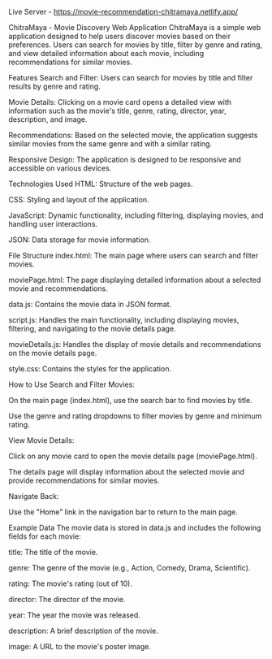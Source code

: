 Live Server - https://movie-recommendation-chitramaya.netlify.app/

ChitraMaya - Movie Discovery Web Application
ChitraMaya is a simple web application designed to help users discover movies based on their preferences. Users can search for movies by title, filter by genre and rating, and view detailed information about each movie, including recommendations for similar movies.

Features
Search and Filter: Users can search for movies by title and filter results by genre and rating.

Movie Details: Clicking on a movie card opens a detailed view with information such as the movie's title, genre, rating, director, year, description, and image.

Recommendations: Based on the selected movie, the application suggests similar movies from the same genre and with a similar rating.

Responsive Design: The application is designed to be responsive and accessible on various devices.

Technologies Used
HTML: Structure of the web pages.

CSS: Styling and layout of the application.

JavaScript: Dynamic functionality, including filtering, displaying movies, and handling user interactions.

JSON: Data storage for movie information.

File Structure
index.html: The main page where users can search and filter movies.

moviePage.html: The page displaying detailed information about a selected movie and recommendations.

data.js: Contains the movie data in JSON format.

script.js: Handles the main functionality, including displaying movies, filtering, and navigating to the movie details page.

movieDetails.js: Handles the display of movie details and recommendations on the movie details page.

style.css: Contains the styles for the application.

How to Use
Search and Filter Movies:

On the main page (index.html), use the search bar to find movies by title.

Use the genre and rating dropdowns to filter movies by genre and minimum rating.

View Movie Details:

Click on any movie card to open the movie details page (moviePage.html).

The details page will display information about the selected movie and provide recommendations for similar movies.

Navigate Back:

Use the "Home" link in the navigation bar to return to the main page.

Example Data
The movie data is stored in data.js and includes the following fields for each movie:

title: The title of the movie.

genre: The genre of the movie (e.g., Action, Comedy, Drama, Scientific).

rating: The movie's rating (out of 10).

director: The director of the movie.

year: The year the movie was released.

description: A brief description of the movie.

image: A URL to the movie's poster image.
